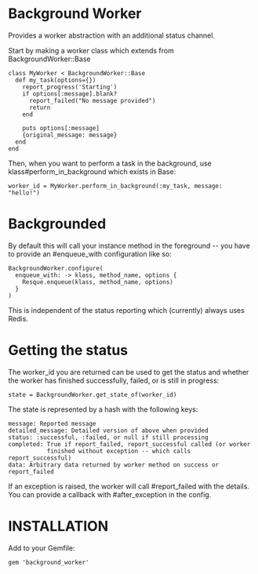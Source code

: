 Background Worker
=================

Provides a worker abstraction with an additional status channel.

Start by making a worker class which extends from BackgroundWorker::Base

    class MyWorker < BackgroundWorker::Base
      def my_task(options={})
        report_progress('Starting')
        if options[:message].blank?
          report_failed("No message provided")
          return
        end

        puts options[:message]
        {original_message: message}
      end
    end

Then, when you want to perform a task in the background, use
klass#perform_in_background which exists in Base:

    worker_id = MyWorker.perform_in_background(:my_task, message: "hello!")

# Backgrounded

By default this will call your instance method in the foreground -- you have to
provide an #enqueue_with configuration like so:

    BackgroundWorker.configure(
      enqueue_with: -> klass, method_name, options {
        Resque.enqueue(klass, method_name, options)
      }
    )

This is independent of the status reporting which (currently) always uses Redis.

# Getting the status

The worker_id you are returned can be used to get the status and
whether the worker has finished successfully, failed, or is still in progress:

    state = BackgroundWorker.get_state_of(worker_id)

The state is represented by a hash with the following keys:

    message: Reported message
    detailed_message: Detailed version of above when provided
    status: :successful, :failed, or null if still processing
    completed: True if report_failed, report_successful called (or worker
               finished without exception -- which calls report_successful)
    data: Arbitrary data returned by worker method on success or report_failed

If an exception is raised, the worker will call #report_failed with the
details. You can provide a callback with #after_exception in the config.

# INSTALLATION

Add to your Gemfile:

    gem 'background_worker'

